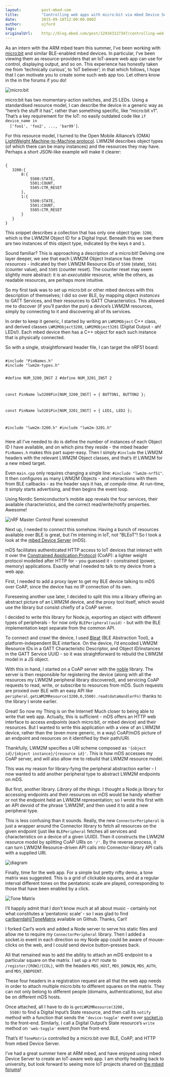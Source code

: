 ```yaml
---
layout:         post-mbed-com
title:          "Controlling web apps with micro:bit via mbed Device Server"
date:           2015-09-18T12:00:00.000Z
author:         ojford
tags:
originalUrl:    http://blog.mbed.com/post/129343127347/controlling-web-apps-with-microbit-via-mbed
---
```


<p>
  As an intern with the ARM mbed team this summer, I’ve been
  working with <a href=
  "http://www.bbc.co.uk/programmes/articles/4hVG2Br1W1LKCmw8nSm9WnQ/introducing-the-bbc-micro-bit">
  micro:bit</a> and similar BLE-enabled mbed devices. In
  particular, I’ve been viewing them as resource-providers that an
  IoT-aware web app can use for control, displaying output, and so
  on. This experience has honestly taken me from ‘technically
  curious’, to ‘IoT believer’; in that which follows, I hope that I
  can motivate you to create some such web app too. Let others know
  in the in the forums if you do!
</p>
<p>
  <img src=
  "https://developer.mbed.org/media/cache/platforms/Front_Angle_1_No_Background.png.250x250_q85.jpg.pagespeed.ce.dwT1A7FwwR.jpg"
  alt="micro:bit">
</p>
<p>
  micro:bit has two momentary-action switches, and 25 LEDs. Using a
  standardised resource model, I can describe the device in a
  generic way as “here’s the stuff it has”, rather than something
  specific, like “micro:bit v1”. That’s a key requirement for the
  IoT: no easily outdated code like <code>if device_name in
  ['foo1', 'foo2', ..., 'bar99']</code>.
</p>
<p>
  For this resource model, I turned to the Open Mobile Alliance’s
  (OMA) <a href=
  "https://en.wikipedia.org/wiki/OMA_LWM2M">LightWeight
  Machine-to-Machine protocol</a>. LWM2M describes object types (of
  which there can be many instances) and the resources they may
  have. Perhaps a short JSON-like example will make it clearer:
</p>
<pre><code>
{
   3200:{
       0:{
           5500:STATE,
           5501:COUNT,
           5505:CTR_RESET
       },
       1:{
           5500:STATE,
           5501:COUNT,
           5505:CTR_RESET
       }
   }
}
</code></pre>
<p>
  This snippet describes a collection that has only one object
  type: <code>3200</code>, which is the LWM2M Object ID for a
  Digital Input. Beneath this we see there are two instances of
  this object type, indicated by the keys <code>0</code> and
  <code>1</code>.
</p>
<p>
  Sound familiar? This is approaching a description of a micro:bit!
  Delving one layer deeper, we see that each LWM2M Object Instance
  has three <em>resources</em> - indicated by their LWM2M Resource
  IDs of <code>5500</code> (state), <code>5501</code> (counter
  value), and <code>5505</code> (counter reset). The counter reset
  may seem slightly more abstract: it is an <em>executable</em>
  resource, while the others, as readable resources, are perhaps
  more intuitive.
</p>
<p>
  So my first task was to set up micro:bit or other mbed devices
  with this description of themselves; I did so over BLE, by
  mapping object <em>instances</em> to GATT Services, and their
  resources to GATT Characteristics. This allowed me to discover
  (if you’ll pardon the pun) a device’s LWM2M resources, simply by
  connecting to it and discovering all of its services.
</p>
<p>
  In order to keep it generic, I started by writing an
  <code>LWM2MObject</code> C++ class, and derived classes
  <code>LWM2MObject3200</code>, <code>LWM2MObject3201</code>
  (Digital Output - ah! LEDs!). Each mbed device then has a C++
  object for each such instance that is physically connected.
</p>
<p>
  So with a single, straightforward header file, I can target the
  nRF51 board:
</p>
<pre><code>
#include "PinNames.h"
#include "lwm2m-types.h"

#define NUM_3200_INST 2
#define NUM_3201_INST 2

const PinName lw3200Pin[NUM_3200_INST] = {
   BUTTON1,
   BUTTON2
};

const PinName lw3201Pin[NUM_3201_INST] = {
   LED1,
   LED2
};

#include "lwm2m-3200.h"
#include "lwm2m-3201.h"
</code></pre>
<p>
  Here all I’ve needed to do is define the number of instances of
  each Object ID I have available, and on which pins they reside -
  the mbed header <code>PinNames.h</code> makes this part
  super-easy. Then I simply <code>#include</code> the LWM2M headers
  with the relevant LWM2M Object classes, and that’s it! LWM2M for
  a new mbed target.
</p>
<p>
  Even <code>main.cpp</code> only requires changing a single line:
  <code>#include "lwm2m-nrf51"</code>. It then configures as many
  LWM2M Objects - and interactions with them from BLE callbacks -
  as the header says it has, <em>at compile-time</em>. At run-time,
  it simply starts advertising, and then begins the event loop.
</p>
<p>
  Using Nordic Semiconductor’s mobile app reveals the four
  services, their available characteristics, and the correct
  read/write/notify properties. Awesome!
</p>
<p>
  <img src="http://i.imgur.com/EwUWnor.png" alt=
  "nRF Master Control Panel screenshot">
</p>
<p>
  Next up, I needed to <em>connect</em> this somehow. Having a
  bunch of resources available over BLE is great, but I’m interning
  in IoT, not “BLEoT”! So I took a look at the <a href=
  "http://www.mbed.com/en/development/cloud/mbed-device-server/">mbed
  Device Server</a> (mDS).
</p>
<p>
  mDS facilitates authenticated HTTP access to IoT devices that
  interact with it over the <a href="http://">Constrained
  Application Protocol</a> (CoAP): a lighter weight protocol
  modelled after HTTP for - you guessed it - constrained (power,
  memory) applications. Exactly what I needed to talk to my device
  from a web app.
</p>
<p>
  First, I needed to add a proxy layer to get my BLE device talking
  to mDS over CoAP, since the device has no IP connection of its
  own.
</p>
<p>
  Foreseeing another use later, I decided to split this into a
  library offering an abstract picture of an LWM2M device, and the
  proxy tool itself, which would use the library but consist
  chiefly of a CoAP server.
</p>
<p>
  I decided to write this library for Node.js, exporting an object
  with different types of peripherals - for now only
  <code>BLEPeripheral(uuid)</code> - but with the BLE
  implementation kept separate from the common API.
</p>
<p>
  To connect and crawl the device, I used <a href=
  "https://github.com/thegecko/bleat">Bleat</a> (BLE Abstraction
  Tool), a platform-independent BLE interface. On the device, I’d
  encoded LWM2M Resource IDs in a GATT Characteristic Descriptor,
  and Object ID/instances in the GATT Service UUID - so it was
  straightforward to rebuild the LWM2M model in a JS object.
</p>
<p>
  With this in hand, I started on a CoAP server with the <a href=
  "https://github.com/mcollina/noble">noble</a> library. The server
  is then responsible for registering the device (along with all
  the resources my LWM2M peripheral library discovered), and
  servicing CoAP requests to read, write, or subscribe to resources
  from mDS. Such requests are proxied over BLE with an easy API
  like
  <code>peripheral.getLWM2MResource(3200,0,5500).read(dataHandlerFn)</code>
  thanks to the library I wrote earlier.
</p>
<p>
  Great! So now my Thing is on the Internet! Much closer to being
  able to write that web app. Actually, this is sufficient - mDS
  offers an HTTP web interface to access <em>endpoints</em> (each
  micro:bit, or mbed device) and their resources. But I wanted to
  write this application with a view of an LWM2M device, rather
  than the (even more generic, in a way) CoAP/mDS picture of an
  endpoint and resources on it identified by their path/URI.
</p>
<p>
  Thankfully, LWM2M specifies a URI scheme composed as
  <code>'{object id}/{object instance}/{resource id}'</code>. This
  is how mDS accesses my CoAP server, and will also allow me to
  rebuild that LWM2M resource model.
</p>
<p>
  This was my reason for library-fying the peripheral abstraction
  earlier - I now wanted to add another peripheral type to abstract
  LWM2M endpoints on mDS.
</p>
<p>
  But first, another library. <em>Library all the things</em>. I
  thought a Node.js library for accessing endpoints and their
  resources on mDS would be handy whether or not the endpoint held
  an LWM2M representation; so I wrote this first with an API devoid
  of the phrase ‘LWM2M’, and then used it to add a new peripheral
  type.
</p>
<p>
  This is less confusing than it sounds. Really, the new
  <code>ConnectorPeripheral</code> is just a wrapper around the
  Connector library to fetch all resources on the given endpoint
  (just like <code>BLEPeripheral</code> fetches all services and
  characteristics on a device of a given UUID). Then it constructs
  the LWM2M resource model by splitting CoAP URIs on
  <code>'/'</code>. By the reverse process, it can turn LWM2M
  Resource-driven API calls into Connector-library API calls with a
  supplied URI.
</p>
<p>
  <img src="http://i.imgur.com/waxIFKo.png" alt="diagram">
</p>
<p>
  Finally, time for the web app. For a simple but pretty nifty
  demo, a tone matrix was suggested. This is a grid of clickable
  squares, and at a regular interval different tones on the
  pentatonic scale are played, corresponding to those that have
  been enabled by a click.
</p>
<p>
  <img src="http://i.imgur.com/qY9h9dP.png" alt="Tone Matrix">
</p>
<p>
  I’ll happily admit that I don’t know much at all about music -
  certainly not what constitutes a 'pentatonic scale’ - so I was
  glad to find <a href=
  "https://github.com/carlbarrdahl/tonematrix">carlbarrdahl/ToneMatrix</a>
  available on Github. Thanks, Carl!
</p>
<p>
  I forked Carl’s work and added a Node server to serve his static
  files and allow me to require my <code>ConnectorPeripheral</code>
  library. Then I added a socket.io event in each direction so my
  Node app could be aware of mouse-clicks on the web, and I could
  send device button-presses back.
</p>
<p>
  All that remained was to add the ability to attach an mDS
  endpoint to a particular square on the matrix. I set up a
  <code>PUT</code> route to <code>/register/{ROW}/{COL}</code>,
  with the headers <code>MDS_HOST</code>, <code>MDS_DOMAIN</code>,
  <code>MDS_AUTH</code>, and <code>MDS_ENDPOINT</code>.
</p>
<p>
  These four headers in a registration request are all that the web
  app needs in order to attach multiple micro:bits to different
  squares on the matrix. They can not only belong to different
  people (domains, authentications), but also be on different mDS
  hosts.
</p>
<p>
  Once attached, all I have to do is <code>getLWM2MResource(3200,
  5500)</code> to find a Digital Input’s State resource, and then
  call its <code>notify</code> method with a function that sends
  the <code>’device-toggle'</code> event over <a href=
  "http://socket.io/docs/">socket.io</a> to the front-end.
  Similarly, I call a Digital Output’s State resource’s
  <code>write</code> method on <code>'web-toggle'</code> event
  <em>from</em> the front-end.
</p>
<p>
  That’s it! <code>ToneMatrix</code> controlled by a micro:bit over
  BLE, CoAP, and HTTP from mbed Device Server.
</p>
<p>
  I’ve had a great summer here at ARM mbed, and have enjoyed using
  mbed Device Server to create an IoT-aware web app. I am shortly
  heading back to university, but look forward to seeing more IoT
  projects shared on <a href="http://forums.mbed.com/">the mbed
  forums</a>!
</p>

